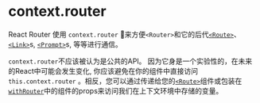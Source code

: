# context.router

React Router 使用 `context.router` 来方便`<Router>`和它的后代[`<Route>`](Route.md)、[`<Link>`](../../../react-router-dom/docs/api/Link.md)s, [`<Prompt>`](Prompt.md)s, 等等进行通信。

`context.router`不应该被认为是公共的API。 因为它身是一个实验性的，在未来的React中可能会发生变化, 你应该避免在你的组件中直接访问 `this.context.router` 。相反，您可以通过传递给您的[`<Route>`](Route.md)组件或包装在[`withRouter`](withRouter.md)中的组件的props来访问我们在上下文环境中存储的变量。